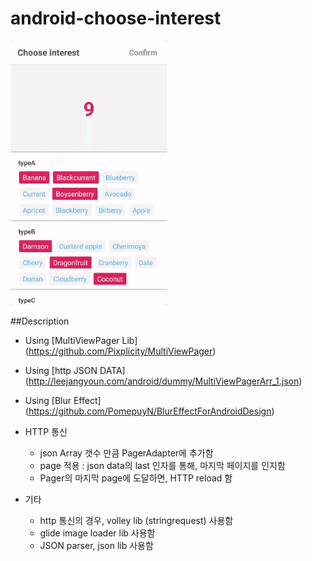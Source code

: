 # android-choose-interest

<img src="https://github.com/jangyoun/android-choose-interest/raw/master/preview.gif" width="250">

##Description
 - Using [MultiViewPager Lib] (https://github.com/Pixplicity/MultiViewPager)
 - Using [http JSON DATA] (http://leejangyoun.com/android/dummy/MultiViewPagerArr_1.json)
 - Using [Blur Effect] (https://github.com/PomepuyN/BlurEffectForAndroidDesign)
 
 - HTTP 통신
   - json Array 갯수 만큼 PagerAdapter에 추가함
   - page 적용 : json data의 last 인자를 통해, 마지막 페이지를 인지함
   - Pager의 마지막 page에 도달하면, HTTP reload 함

 - 기타 
   - http 통신의 경우, volley lib (stringrequest) 사용함
   - glide image loader lib 사용함
   - JSON parser, json lib 사용함
